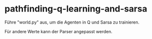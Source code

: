 # pathfinding-q-learning-and-sarsa

Führe "world.py" aus, um die Agenten in Q und Sarsa zu trainieren.

Für andere Werte kann der Parser angepasst werden.
